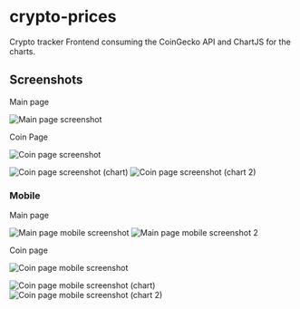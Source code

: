 # crypto-prices

Crypto tracker Frontend consuming the CoinGecko API and ChartJS for the charts.

## Screenshots

Main page

![Main page screenshot](./screenshots/main.jpg)

Coin Page

![Coin page screenshot](./screenshots/coin-page-1.jpg)

![Coin page screenshot (chart)](./screenshots/coin-page-2.jpg)
![Coin page screenshot (chart 2)](./screenshots/coin-page-2-b.jpg)

### Mobile

Main page

![Main page mobile screenshot](./screenshots/main-mobile-1.jpg)
![Main page mobile screenshot 2](./screenshots/main-mobile-2.jpg)

Coin page

![Coin page mobile screenshot](./screenshots/coin-page-1-mobile.jpg)

![Coin page mobile screenshot (chart)](./screenshots/coin-page-2-mobile.jpg)
![Coin page mobile screenshot (chart 2)](./screenshots/coin-page-2-b-mobile.jpg)